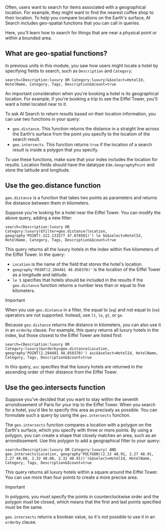 
Often, users want to search for items associated with a geographical location. For example, they might want to find the nearest coffee shop to their location. To help you compare locations on the Earth's surface, AI Search includes geo-spatial functions that you can call in queries.

Here, you'll learn how to search for things that are near a physical point or within a bounded area.

## What are geo-spatial functions?

In previous units in this module, you saw how users might locate a hotel by specifying fields to search, such as `Description` and `Category`:

`search=(Description:luxury OR Category:luxury)&$select=HotelId, HotelName, Category, Tags, Description&$count=true`

An important consideration when you're booking a hotel is its geographical location. For example, if you're booking a trip to see the Eiffel Tower, you'll want a hotel located near to it.

To ask AI Search to return results based on their location information, you can use two functions in your query:

- `geo.distance`. This function returns the distance in a straight line across the Earth's surface from the point you specify to the location of the search result.
- `geo.intersects`. This function returns `true` if the location of a search result is inside a polygon that you specify.

To use these functions, make sure that your index includes the location for results. Location fields should have the datatype `Edm.GeographyPoint` and store the latitude and longitude.

## Use the geo.distance function

`geo.distance` is a function that takes two points as parameters and returns the distance between them in kilometers.

Suppose you're looking for a hotel near the Eiffel Tower. You can modify the above query, adding a new filter:

`search=(Description:luxury OR Category:luxury)$filter=geo.distance(location, geography'POINT(-122.131577 47.678581)') le 5&$select=HotelId, HotelName, Category, Tags, Description&$count=true`

This query returns all the luxury hotels in the index within five kilometers of the Eiffel Tower. In the query:

- `Location` is the name of the field that stores the hotel's location.
- `geography'POINT(2.294481 48.858370)'` is the location of the Eiffel Tower as a longitude and latitude.
- `le 5` specifies that hotels should be included in the results if the `geo.distance` function returns a number less than or equal to five kilometers.

> [!IMPORTANT]
> When you use `geo.distance` in a filter, the equal to (`eq`) and not equal to (`ne`) operators are not supported. Instead, use `lt`, `le`, `gt`, or `ge`.

Because `geo.distance` returns the distance in kilometers, you can also use it in an `orderby` clause. For example, this query returns all luxury hotels in the index, but those closest to the Eiffel Tower are listed first:

`search=(Description:luxury OR Category:luxury)&orderby=geo.distance(Location, geography'POINT(2.294481 48.858370)') asc&$select=HotelId, HotelName, Category, Tags, Description&$count=true`

In this query, `asc` specifies that the luxury hotels are returned in the ascending order of their distance from the Eiffel Tower.

## Use the geo.intersects function

Suppose you've decided that you want to stay within the seventh arrondissement of Paris for your trip to the Eiffel Tower. When you search for a hotel, you'd like to specify this area as precisely as possible. You can formulate such a query by using the `geo.intersects` function.

The `geo.intersects` function compares a location with a polygon on the Earth's surface, which you specify with three or more points. By using a polygon, you can create a shape that closely matches an area, such as an arrondissement. Use this polygon to add a geographical filter to your query:

`search=(Description:luxury OR Category:luxury) AND geo.intersects(Location, geography'POLYGON((2.32 48.91, 2.27 48.91, 2.27 48.60, 2.32 48.60, 2.32 48.91))')&$select=HotelId, HotelName, Category, Tags, Description&$count=true`

This query returns all luxury hotels within a square around the Eiffel Tower. You can use more than four points to create a more precise area.

> [!IMPORTANT]
> In polygons, you must specify the points in counterclockwise order and the polygon must be closed, which means that the first and last points specified must be the same.

`geo.intersects` returns a boolean value, so it's not possible to use it in an `orderby` clause.

